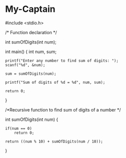 # My-Captain

#include <stdio.h>

/* Function declaration */

int sumOfDigits(int num);


int main()
{
    int num, sum;
    
    printf("Enter any number to find sum of digits: ");
    scanf("%d", &num);
    
    sum = sumOfDigits(num);
    
    printf("Sum of digits of %d = %d", num, sum);
    
    return 0;
}


 /*Recursive function to find sum of digits of a number */
 
int sumOfDigits(int num)
{

    if(num == 0)
        return 0;
        
    return ((num % 10) + sumOfDigits(num / 10));
}
